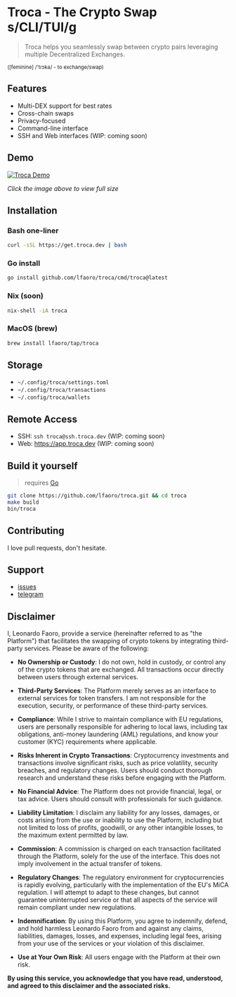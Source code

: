 # Troca - The Crypto Swap s/CLI/TUI/g

> Troca helps you seamlessly swap between crypto pairs leveraging multiple Decentralized Exchanges.

<sub>([feminine] /'tɾɔka/ - to exchange/swap)</sub>

## Features

- Multi-DEX support for best rates
- Cross-chain swaps
- Privacy-focused
- Command-line interface
- SSH and Web interfaces (WIP: coming soon)

## Demo

[![Troca Demo](assets/demo.gif)](assets/demo.gif)

_Click the image above to view full size_

## Installation

### Bash one-liner

```bash
curl -sSL https://get.troca.dev | bash
```

### Go install

```bash
go install github.com/lfaoro/troca/cmd/troca@latest
```

### Nix (soon)

```bash
nix-shell -iA troca
```

### MacOS (brew)

```bash
brew install lfaoro/tap/troca
```

## Storage

- `~/.config/troca/settings.toml`
- `~/.config/troca/transactions`
- `~/.config/troca/wallets`

## Remote Access

- SSH: ```ssh troca@ssh.troca.dev``` (WIP: coming soon)
- Web: https://app.troca.dev (WIP: coming soon)

## Build it yourself

> requires [Go](https://go.dev/doc/install)

```bash
git clone https://github.com/lfaoro/troca.git && cd troca
make build
bin/troca
```

## Contributing

I love pull requests, don't hesitate.

## Support

- [issues](https://github.com/lfaoro/troca/issues)
- [telegram](https://t.me/trocaswap)

## Disclaimer

I, Leonardo Faoro, provide a service (hereinafter referred to as "the Platform") that facilitates the swapping of crypto tokens by integrating third-party services. Please be aware of the following:

- **No Ownership or Custody**: I do not own, hold in custody, or control any of the crypto tokens that are exchanged. All transactions occur directly between users through external services.

- **Third-Party Services**: The Platform merely serves as an interface to external services for token transfers. I am not responsible for the execution, security, or performance of these third-party services.

- **Compliance**: While I strive to maintain compliance with EU regulations, users are personally responsible for adhering to local laws, including tax obligations, anti-money laundering (AML) regulations, and know your customer (KYC) requirements where applicable.

- **Risks Inherent in Crypto Transactions**: Cryptocurrency investments and transactions involve significant risks, such as price volatility, security breaches, and regulatory changes. Users should conduct thorough research and understand these risks before engaging with the Platform.

- **No Financial Advice**: The Platform does not provide financial, legal, or tax advice. Users should consult with professionals for such guidance.

- **Liability Limitation**: I disclaim any liability for any losses, damages, or costs arising from the use or inability to use the Platform, including but not limited to loss of profits, goodwill, or any other intangible losses, to the maximum extent permitted by law.

- **Commission**: A commission is charged on each transaction facilitated through the Platform, solely for the use of the interface. This does not imply involvement in the actual transfer of tokens.

- **Regulatory Changes**: The regulatory environment for cryptocurrencies is rapidly evolving, particularly with the implementation of the EU's MiCA regulation. I will attempt to adapt to these changes, but cannot guarantee uninterrupted service or that all aspects of the service will remain compliant under new regulations.

- **Indemnification**: By using this Platform, you agree to indemnify, defend, and hold harmless Leonardo Faoro from and against any claims, liabilities, damages, losses, and expenses, including legal fees, arising from your use of the services or your violation of this disclaimer.

- **Use at Your Own Risk**: All users engage with the Platform at their own risk.

**By using this service, you acknowledge that you have read, understood, and agreed to this disclaimer and the associated risks.**
